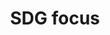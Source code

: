 ---
title: 'SDG focus'
field: 'is.focus.sdg'
slug: 'global-sdg-focus'
description: 'Association to sustainable development goal(s)'
comment: 'select from control list'
required: False
vocabulary: 'vocabulary.txt'
module: 'Scope'
cluster: 'Global'
policy: 'Controlled value. Multi select from control list.'
layout: 'home'
---